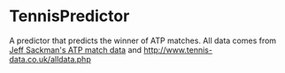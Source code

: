 # TennisPredictor
A predictor that predicts the winner of ATP matches. All data comes from [Jeff Sackman's ATP match data](https://github.com/JeffSackmann/tennis_atp)
and <http://www.tennis-data.co.uk/alldata.php>